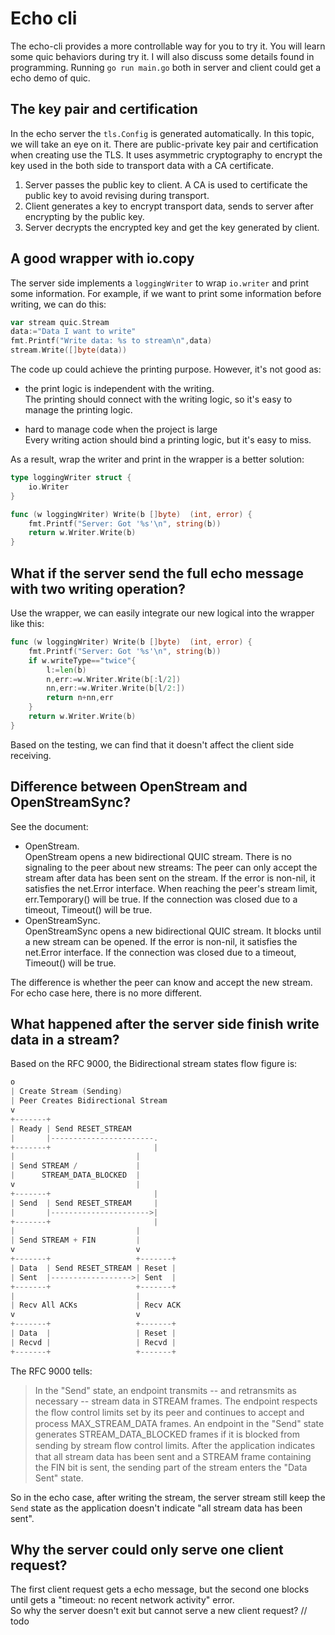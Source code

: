 # Echo cli
The echo-cli provides a more controllable way for you to try it. You will learn some quic behaviors during 
try it. I will also discuss some details found in programming.
Running `go run main.go` both in server and client could get a echo demo of quic.

## The key pair and certification
In the echo server the `tls.Config` is generated automatically. In this topic, we will take an eye on it.
There are public-private key pair and certification when creating use the TLS. It uses asymmetric 
cryptography to encrypt the key used in the both side to transport data with a CA certificate.  
1. Server passes the public key to client. A CA is used to certificate the public key to avoid revising during transport.
2. Client generates a key to encrypt transport data, sends to server after encrypting by the public key.
3. Server decrypts the encrypted key and get the key generated by client.

## A good wrapper with io.copy
The server side implements a `loggingWriter` to wrap `io.writer` and print some information. For example, if we want to
print some information before writing, we can do this:
```go
var stream quic.Stream
data:="Data I want to write"
fmt.Printf("Write data: %s to stream\n",data)
stream.Write([]byte(data))
```
The code up could achieve the printing purpose. However, it's not good as:
- the print logic is independent with the writing.  
The printing should connect with the writing logic, so it's easy to manage the printing logic.
  
- hard to manage code when the project is large  
Every writing action should bind a printing logic, but it's easy to miss.
  
As a result, wrap the writer and print in the wrapper is a better solution:
```go
type loggingWriter struct {
	io.Writer
}

func (w loggingWriter) Write(b []byte)  (int, error) {
	fmt.Printf("Server: Got '%s'\n", string(b))
	return w.Writer.Write(b)
}
```

## What if the server send the full echo message with two writing operation?
Use the wrapper, we can easily integrate our new logical into the wrapper like this:
```go
func (w loggingWriter) Write(b []byte)  (int, error) {
	fmt.Printf("Server: Got '%s'\n", string(b))
	if w.writeType=="twice"{
		l:=len(b)
		n,err:=w.Writer.Write(b[:l/2])
		nn,err:=w.Writer.Write(b[l/2:])
		return n+nn,err
	}
	return w.Writer.Write(b)
}
```
Based on the testing, we can find that it doesn't affect the client side receiving.

## Difference between OpenStream and OpenStreamSync?
See the document:  
- OpenStream.  
  OpenStream opens a new bidirectional QUIC stream. 
  There is no signaling to the peer about new streams: 
  The peer can only accept the stream after data has been sent on the stream. 
  If the error is non-nil, it satisfies the net.Error interface. 
  When reaching the peer's stream limit, err.Temporary() will be true. 
  If the connection was closed due to a timeout, Timeout() will be true.
- OpenStreamSync.   
  OpenStreamSync opens a new bidirectional QUIC stream. 
  It blocks until a new stream can be opened. 
  If the error is non-nil, it satisfies the net.Error interface. 
  If the connection was closed due to a timeout, Timeout() will be true.

The difference is whether the peer can know and accept the new stream. For echo case here, there is no more different.

## What happened after the server side finish write data in a stream?

Based on the RFC 9000, the Bidirectional stream states flow figure is:
```go
o
| Create Stream (Sending)
| Peer Creates Bidirectional Stream
v
+-------+
| Ready | Send RESET_STREAM
|       |-----------------------.
+-------+                       |
|                           |
| Send STREAM /             |
|      STREAM_DATA_BLOCKED  |
v                           |
+-------+                       |
| Send  | Send RESET_STREAM     |
|       |---------------------->|
+-------+                       |
|                           |
| Send STREAM + FIN         |
v                           v
+-------+                   +-------+
| Data  | Send RESET_STREAM | Reset |
| Sent  |------------------>| Sent  |
+-------+                   +-------+
|                           |
| Recv All ACKs             | Recv ACK
v                           v
+-------+                   +-------+
| Data  |                   | Reset |
| Recvd |                   | Recvd |
+-------+                   +-------+
```
The RFC 9000 tells:
> In the "Send" state, an endpoint transmits -- and retransmits as necessary -- stream data in
STREAM frames. The endpoint respects the ﬂow control limits set by its peer and continues to
accept and process MAX_STREAM_DATA frames. An endpoint in the "Send" state generates
STREAM_DATA_BLOCKED frames if it is blocked from sending by stream ﬂow control limits.
> After the application indicates that all stream data has been sent and a STREAM frame
containing the FIN bit is sent, the sending part of the stream enters the "Data Sent" state.

So in the echo case, after writing the stream, the server stream still keep the `Send` state as the application doesn't
indicate "all stream data has been sent".

## Why the server could only serve one client request?
The first client request gets a echo message, but the second one blocks until gets a "timeout: 
no recent network activity" error.  
So why the server doesn't exit but cannot serve a new client request?
// todo